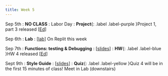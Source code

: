 ```yaml
---
title: Week 5
---
```


Sep 5th
: **NO CLASS**
  : Labor Day
: **Project**{: .label .label-purple }Project 1, part 3 released [[Ed](https://edstem.org/us/courses/24414/lessons/43487/slides/250850)]

Sep 6th
: **Lab**
  : [[lab](https://replit.com/team/csci110-01)] On Replit this week

Sep 7th
: **Functions: testing & Debugging**
  : [[slides](#)]
: **HW**{: .label .label-blue }HW 4 released [[Ed](#)]

Sept 9th
: **Style Guide**
  : [[slides](#)]
: **Quiz**{: .label .label-yellow }Quiz 4 will be in the first 15 minutes of class! Meet in Lab (downstairs)

